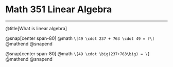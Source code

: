 # **Math 351 Linear Algebra**

---

@title[What is linear algebra]

@snap[center span-80]
@math
`\[49 \cdot 237 + 763 \cdot 49 = ?\]`
@mathend
@snapend

@snap[center span-80]
@math
`\[49 \cdot \big(237+763\big) = \]`
@mathend
@snapend
